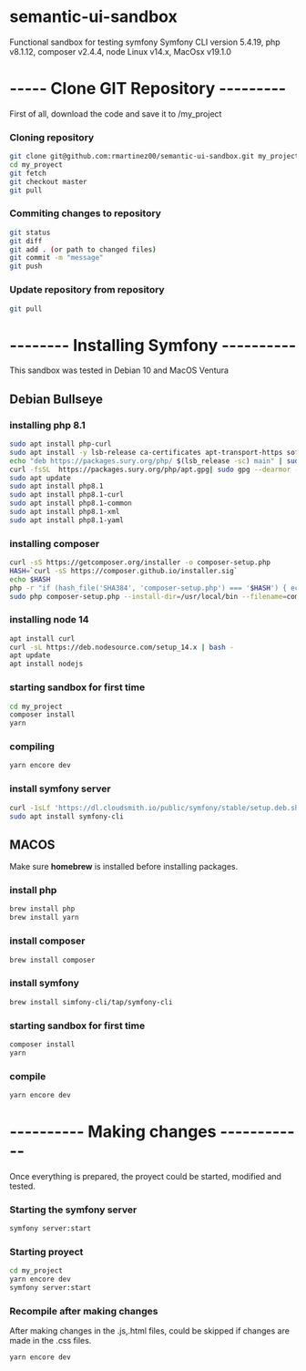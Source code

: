 # semantic-ui-sandbox

Functional sandbox for testing symfony Symfony CLI version 5.4.19, php v8.1.12, composer v2.4.4, node Linux v14.x, MacOsx v19.1.0

# ----- Clone GIT Repository ---------
First of all, download the code and save it to /my_project
### Cloning repository
```bash
git clone git@github.com:rmartinez00/semantic-ui-sandbox.git my_project
cd my_proyect
git fetch
git checkout master
git pull
```
### Commiting changes to repository
```bash
git status
git diff
git add . (or path to changed files)
git commit -m "message"
git push
```
### Update repository from repository
```bash
git pull
```

# -------- Installing Symfony ----------

This sandbox was tested in Debian 10 and MacOS Ventura

##              Debian Bullseye
### installing php 8.1
```bash
sudo apt install php-curl
sudo apt install -y lsb-release ca-certificates apt-transport-https software-properties-common gnupg2
echo "deb https://packages.sury.org/php/ $(lsb_release -sc) main" | sudo tee /etc/apt/sources.list.d/sury-php.list
curl -fsSL  https://packages.sury.org/php/apt.gpg| sudo gpg --dearmor -o /etc/apt/trusted.gpg.d/sury-keyring.gpg
sudo apt update
sudo apt install php8.1
sudo apt install php8.1-curl
sudo apt install php8.1-common
sudo apt install php8.1-xml
sudo apt install php8.1-yaml
```
### installing composer
```bash
curl -sS https://getcomposer.org/installer -o composer-setup.php
HASH=`curl -sS https://composer.github.io/installer.sig`
echo $HASH
php -r "if (hash_file('SHA384', 'composer-setup.php') === '$HASH') { echo 'Installer verified'; } else { echo 'Installer corrupt'; unlink('composer-setup.php'); } echo PHP_EOL;"
sudo php composer-setup.php --install-dir=/usr/local/bin --filename=composer
```
### installing node 14
```bash
apt install curl
curl -sL https://deb.nodesource.com/setup_14.x | bash -
apt update
apt install nodejs
```
### starting sandbox for first time 
```bash
cd my_project
composer install
yarn
```
### compiling
```bash
yarn encore dev
```
### install symfony server
```bash
curl -1sLf 'https://dl.cloudsmith.io/public/symfony/stable/setup.deb.sh' | sudo -E bash
sudo apt install symfony-cli
```

##              MACOS
Make sure **homebrew** is installed before installing packages.

### install php
```zsh
brew install php
brew install yarn
```
### install composer
```zsh
brew install composer
```
### install symfony
```zsh
brew install simfony-cli/tap/symfony-cli
```
### starting sandbox for first time
```zsh
composer install
yarn
```
### compile
```zsh
yarn encore dev
```

# ---------- Making changes ------------
Once everything is prepared, the proyect could be started, modified and tested.
### Starting the symfony server
```bash
symfony server:start
```
### Starting proyect
```bash
cd my_project
yarn encore dev
symfony server:start
```

### Recompile after making changes
After making changes in the .js,.html files, could be skipped if changes are made in the .css files.
```bash
yarn encore dev
```
